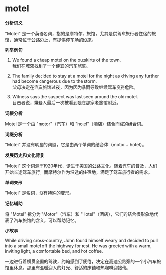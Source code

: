 # motel

**分析词义**

  

"Motel" 是一个英语名词，指的是摩特尔，旅馆，尤其是供驾车旅行者住宿的旅馆，通常位于公路边上，有提供停车场的设施。

  

**列举例句**

  

1.  We found a cheap motel on the outskirts of the town.  
    我们在城郊找到了一个便宜的汽车旅馆。
    
      
    
2.  The family decided to stay at a motel for the night as driving any further had become dangerous due to the storm.  
    父母决定在汽车旅馆过夜，因为因为暴雨导致继续驾车变得危险。
    
      
    
3.  Witness says the suspect was last seen around the old motel.  
    目击者说，嫌疑人最后一次被看到是在那家老旅馆附近。
    
      
    

  

**词根分析**

  

Motel 是一个由 "motor"（汽车）和 "hotel"（酒店）结合而成的组合词。

  

**词缀分析**

  

"Motel" 并没有明显的词缀，它是由两个单词的结合体（motor + hotel）。

  

**发展历史和文化背景**

  

"Motel" 这个词源于1920年代，诞生于美国的公路文化。随着汽车的普及，人们开始长途驾车旅行，而摩特尔作为沿途的住宿地，满足了驾车旅行者的需求。

  

**单词变形**

  

"Motel" 是名词，没有特殊的变形。

  

**记忆辅助**

  

将 "Motel" 拆分为 "Motor"（汽车）和 "Hotel"（酒店），它们的结合很形象地代表了汽车旅馆的含义，可以帮助记忆。

  

**小故事**

  

While driving cross-country, John found himself weary and decided to pull into a small motel off the highway for rest. He was greeted with a warm, inviting light, a comfortable bed, and hot coffee.

  

一边进行着横贯全国的驾驶，约翰感到了疲倦，决定在高速公路旁的一个小汽车旅馆里休息。那里有温暖迎人的灯光、舒适的床铺和热咖啡迎接他。
